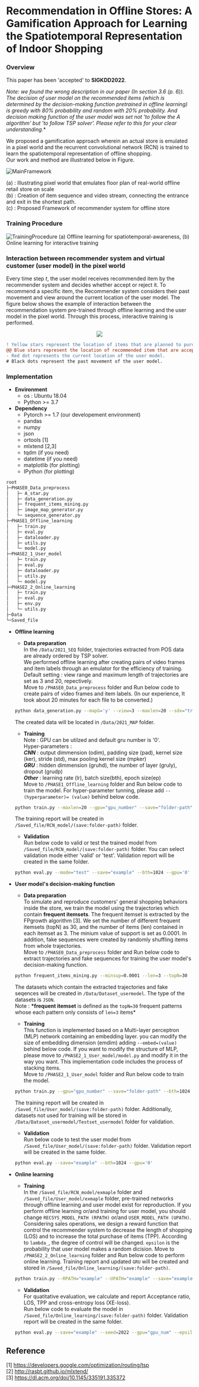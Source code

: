 # Recommendation in Offline Stores: A Gamification Approach for Learning the Spatiotemporal Representation of Indoor Shopping

### Overview

This paper has been 'accepted' to **SIGKDD2022**.

**Note: we found the wrong description in our paper (In section 3.6 (p. 6)). The decision of user model on the recommended items (which is determined by the decision-making function pretrained in offline learning) is greedy with 80% probability and random with 20% probability. And decision making function of the user model was set not 'to follow the A* algorithm' but 'to follow TSP solver'. Please refer to this for your clear understanding.**

We proposed a gamification approach wherein an actual store is emulated in a pixel world and the recurrent convolutional network (RCN) is trained to learn the spatiotemporal representation of offline shopping.  
Our work and method are illustrated below in Figure.

![MainFramework](./Figure/Main_framework.png)

(a) : Illustrating pixel world that emulates floor plan of real-world offline retail store on scale  
(b) : Creation of item sequence and video stream, connecting the entrance and exit in the shortest path.  
(c) : Proposed Framework of recommender system for offline store

### Training Procedure

![TrainingProcedure](./Figure/Training_procedure.png)
(a) Offline learning for spatiotemporal-awareness, (b) Online learning for interactive training

### Interaction between recommender system and virtual customer (user model) in the pixel world

Every time step _t_, the user model receives recommended item by the recommender system and decides whether accept or reject it. To recommend a specific item, the Recommender system considers their past movement and view around the current location of the user model. The figure below shows the example of interaction between the recommendation system pre-trained through offline learning and the user model in the pixel world. Through this process, interactive training is performed.

<p align="center"><img src="./Figure/interactive_recsys_user.gif"></p>

```diff
! Yellow stars represent the location of items that are planned to purchase.
@@ Blue stars represent the location of recommended item that are accepted. @@
- Red dot represents the current location of the user model.
# Black dots represent the past movement of the user model.
```

### Implementation

- **Environment**
  - os : Ubuntu 18.04
  - Python >= 3.7
- **Dependency**
  - Pytorch >= 1.7 (our developement environment)
  - pandas
  - numpy
  - json
  - ortools [1]
  - mlxtend [2,3]
  - tqdm (if you need)
  - datetime (if you need)
  - matplotlib (for plotting)
  - IPython (for plotting)

```bash
root
├─PHASE0_Data_preprocess
│   ├─ A_star.py
│   ├─ data_generation.py
│   ├─ frequent_items_mining.py
│   ├─ image_map_generator.py
│   └─ sequence_generator.py
├─PHASE1_Offline_learning
│   ├─ train.py
│   ├─ eval.py
│   ├─ dataloader.py
│   ├─ utils.py
│   └─ model.py
├─PHASE2_1_User_model
│   ├─ train.py
│   ├─ eval.py
│   ├─ dataloader.py
│   ├─ utils.py
│   └─ model.py
├─PHASE2_2_Online_learning
│   ├─ train.py
│   ├─ eval.py
│   ├─ env.py
│   └─ utils.py
├─Data
└─Saved_file
```

- **Offline learning**

  - **Data preparation**  
    In the `/Data/2021_SEQ` folder, trajectories extracted from POS data are already ordered by TSP solver.  
    We performed offline learning after creating pairs of video frames and item labels through an emulator for the efficiency of training.  
    Default setting : view range and maximum length of trajectories are set as 3 and 20, repectively.  
    Move to `/PHASE0_Data_preprocess` folder and Run below code to create pairs of video frames and item labels. (In our experience, It took about 20 minutes for each file to be converted.)

  ```bash
  python data_generation.py --mapG='y' --view=3 --maxlen=20 --sdx="train1"
  ```

  The created data will be located in `/Data/2021_MAP` folder.

  - **Training**  
    Note : GPU can be utilzed and default gru number is '0'.  
    Hyper-parameters :  
    **_CNN_** : output dimmension (odim), padding size (pad), kernel size (ker), stride (std), max pooling kernel size (mpker)  
    **_GRU_** : hidden dimmension (gruhd), the number of layer (gruly), dropout (grudp)  
    **_Other_** : learning rate (lr), batch size(bth), epoch size(ep)  
    Move to `/PHASE1_Offline_learning` folder and Run below code to train the model. For hyper-parameter tunning, please add `--(hyperparameter)= (value)` behind below code.

  ```bash
  python train.py --maxlen=20 --gpu="gpu_number" --save="folder-path" --bth=1024 --ep=100
  ```

  The training report will be created in `/Saved_file/RCN_model/(save:folder-path)` folder.

  - **Validation**  
    Run below code to valid or test the trained model from `/Saved_file/RCN_model/(save:folder-path)` folder. You can select validation mode either 'valid' or 'test'. Validation report will be created in the same folder.

  ```bash
  python eval.py --mode="test" --save="example" --bth=1024 --gpu='0'
  ```

- **User model's decision-making function**

  - **Data preparation**  
    To simulate and reproduce customers' general shopping behaviors inside the store, we train the model using the trajectories which contain **frequent itemsets**. The frequent itemset is extracted by the FPgrowth algorithm [3]. We set the number of different frequent itemsets (topN) as 30, and the number of items (len) contained in each itemset as 3. The minium value of support is set as 0.0001. In addition, fake sequences were created by randomly shuffling items from whole trajectories.  
    Move to `/PHASE0_Data_preprocess` folder and Run below code to extract trajectories and fake sequences for training the user model's decision-making function.

  ```bash
  python frequent_items_mining.py --minsup=0.0001 --len=3 --topN=30
  ```

  The datasets which contain the extracted trajectories and fake seqences will be created in `/Data/Dataset_usermodel`. The type of the datasets is `JSON`.  
  Note : **\*frequent itemset** is defined as the `topN=30` frequent patterns whose each pattern only consists of `len=3` items\*

  - **Training**  
    This function is implemented based on a Multi-layer perceptron (MLP) network containing an embedding layer. you can modify the size of embedding dimension (emdim) adding `--embed=(value)` behind below code. If you want to modify the structure of MLP, please move to `/PHASE2_1_User_model/model.py` and modify it in the way you want. This implementation code includes the process of stacking items.  
    Move to `/PHASE2_1_User_model` folder and Run below code to train the model.

  ```bash
  python train.py --gpu="gpu_number" --save="folder-path" --bth=1024 --ep=2000 --emdim=32 --lr=0.00001
  ```

  The training report will be created in `/Saved_file/User_model/(save:folder-path)` folder. Additionally, datasets not used for training will be stored in `/Data/Dataset_usermodel/Testset_usermodel` folder for validation.

  - **Validation**  
    Run below code to test the user model from `/Saved_file/User_model/(save:folder-path)` folder. Validation report will be created in the same folder.

  ```bash
  python eval.py --save="example" --bth=1024 --gpu='0'
  ```

- **Online learning**
  - **Training**  
    In the `/Saved_file/RCN_model/exmaple` folder and `/Saved_file/User_model/exmaple` folder, pre-trained networks through offline learning and user model exist for reproduction. If you perform offline learning or/and training for user model, you should change `RECSYS_MODEL_PATH (RPATH)` or/and `USER_MODEL_PATH (UPATH)`.  
    Considering sales operations, we design a reward function that control the recommender system to decrease the length of shopping (LOS) and to increase the total purchase of items (TPP). According to `lambda_`, the degree of control will be changed. `epsilon` is the probability that user model makes a random dicision.
    Move to `/PHASE2_2_Online_learning` folder and Run below code to perform online learning. Training report and updated `GRU` will be created and stored in `/Saved_file/Online_learning/(save:folder-path)`.
  ```bash
  python train.py --RPATH="example" --UPATH="example" --save="example" --lambda_=0.5 --seed=2022 --lr=0.0005 --gpu="gpu_num" --ep=500 --epsilon=0.2
  ```
  - **Validation**  
    For quatitative evaluation, we calculate and report Acceptance ratio, LOS, TPP and cross-entropy loss (XE-loss).  
    Run below code to evaluate the model in `/Saved_file/Online_learning/(save:folder-path)` folder. Validation report will be created in the same folder.
  ```bash
  python eval.py --save="example" --seed=2022 --gpu="gpu_num" --epsilon=0.2
  ```

## Reference

 [1] https://developers.google.com/optimization/routing/tsp  
 [2] http://rasbt.github.io/mlxtend/  
 [3] https://dl.acm.org/doi/10.1145/335191.335372
